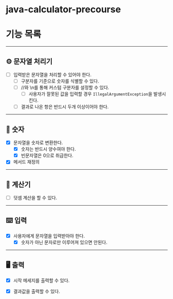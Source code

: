 # java-calculator-precourse

# 기능 목록

---

## ⚙️ 문자열 처리기

- [ ] 입력받은 문자열을 처리할 수 있어야 한다.
    - [ ] 구분자를 기준으로 숫자를 식별할 수 있다.
    - [ ] //와 \n를 통해 커스텀 구분자를 설정할 수 있다.
        - [ ] 사용자가 잘못된 값을 입력할 경우 `IllegalArgumentException`을 발생시킨다.
    - [ ] 결과로 나온 항은 반드시 두개 이상이어야 한다.

---

## 🔢 숫자

- [x] 문자열을 숫자로 변환한다.
    - [x] 숫자는 반드시 양수여야 한다.
    - [x] 빈문자열은 0으로 취급한다.
- [x] 메서드 재정의

---

## 🧮 계산기

- [ ] 덧셈 계산을 할 수 있다.

---

## ⌨️ 입력

- [x] 사용자에게 문자열을 입력받아야 한다.
    - [x] 숫자가 아닌 문자로만 이루어져 있으면 안된다.

---

## 🖥️ 출력

- [x] 시작 메세지를 출력할 수 있다.
- [x] 결과값을 출력할 수 있다.

